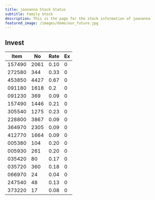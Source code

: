 ```yaml
---
title: joonanna Stock Status
subtitle: Family Stock 
description: This is the page for the stock information of joonanna
featured_image: /images/demo/our_future.jpg
---
```


## Invest

|  Item  | No | Rate | Ex   |
|--------|----|------|------|
| 157490 |2061| 0.10 |    0 | 
| 272580 | 344| 0.33 |    0 |
| 453850 |4427| 0.67 |    0 |
| 091180 |1618| 0.2  |    0 |
| 091230 | 369| 0.09 |    0 | 
| 157490 |1446| 0.21 |    0 | 
| 305540 |1275| 0.23 |    0 | 
| 228800 |3867| 0.09 |    0 |  
| 364970 |2305| 0.09 |    0 |  
| 412770 |1664| 0.09 |    0 | 
| 005380 | 104| 0.20 |    0 | 
| 005930 | 261| 0.20 |    0 | 
| 035420 |  80| 0.17 |    0 | 
| 035720 | 360| 0.18 |    0 | 
| 066970 |  24| 0.04 |    0 | 
| 247540 |  48| 0.13 |    0 | 
| 373220 |  17| 0.08 |    0 | 
